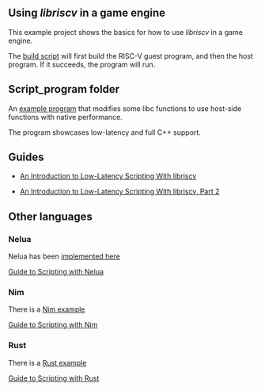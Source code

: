 ## Using _libriscv_ in a game engine

This example project shows the basics for how to use _libriscv_ in a game engine.

The [build script](build_and_run.sh) will first build the RISC-V guest program, and then the host program. If it succeeds, the program will run.


## Script_program folder

An [example program](script_program/program.cpp) that modifies some libc functions to use host-side functions with native performance.

The program showcases low-latency and full C++ support.


## Guides

- [An Introduction to Low-Latency Scripting With libriscv](https://fwsgonzo.medium.com/an-introduction-to-low-latency-scripting-with-libriscv-ad0619edab40)

- [An Introduction to Low-Latency Scripting With libriscv, Part 2](https://fwsgonzo.medium.com/an-introduction-to-low-latency-scripting-with-libriscv-part-2-4fce605dfa24)


## Other languages

### Nelua

Nelua has been [implemented here](nelua_program/)

[Guide to Scripting with Nelua](https://medium.com/@fwsgonzo/an-introduction-to-low-latency-scripting-with-libriscv-part-3-5947b06bc00c)

### Nim

There is a [Nim example](nim_program/)

[Guide to Scripting with Nim](https://medium.com/@fwsgonzo/an-introduction-to-low-latency-scripting-with-libriscv-part-4-103ff7e67c24)

### Rust

There is a [Rust example](rust_program/)

[Guide to Scripting with Rust](https://fwsgonzo.medium.com/an-introduction-to-low-latency-scripting-for-game-engines-part-5-d7f12630e6bf)
